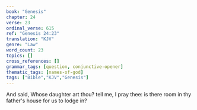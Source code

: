 ```yaml
---
book: "Genesis"
chapter: 24
verse: 23
ordinal_verse: 615
ref: "Genesis 24:23"
translation: "KJV"
genre: "Law"
word_count: 23
topics: []
cross_references: []
grammar_tags: [question, conjunctive-opener]
thematic_tags: [names-of-god]
tags: ["Bible","KJV","Genesis"]
---
```

And said, Whose daughter art thou? tell me, I pray thee: is there room in thy father's house for us to lodge in?
